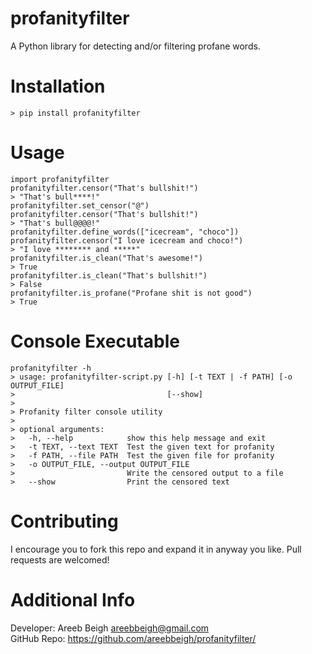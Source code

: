 # profanityfilter
A Python library for detecting and/or filtering profane words.

# Installation

`> pip install profanityfilter`

# Usage

```
import profanityfilter
profanityfilter.censor("That's bullshit!")
> "That's bull****!"
profanityfilter.set_censor("@")
profanityfilter.censor("That's bullshit!")
> "That's bull@@@@!"
profanityfilter.define_words(["icecream", "choco"])
profanityfilter.censor("I love icecream and choco!")
> "I love ******** and *****"
profanityfilter.is_clean("That's awesome!")
> True
profanityfilter.is_clean("That's bullshit!")
> False
profanityfilter.is_profane("Profane shit is not good")
> True
```

# Console Executable

```
profanityfilter -h
> usage: profanityfilter-script.py [-h] [-t TEXT | -f PATH] [-o OUTPUT_FILE]
>                                  [--show]
>
> Profanity filter console utility
>
> optional arguments:
>   -h, --help            show this help message and exit
>   -t TEXT, --text TEXT  Test the given text for profanity
>   -f PATH, --file PATH  Test the given file for profanity
>   -o OUTPUT_FILE, --output OUTPUT_FILE
>                         Write the censored output to a file
>   --show                Print the censored text
```

# Contributing
I encourage you to fork this repo and expand it in anyway you like. Pull requests are welcomed!

# Additional Info
Developer: Areeb Beigh <areebbeigh@gmail.com><br>
GitHub Repo: https://github.com/areebbeigh/profanityfilter/